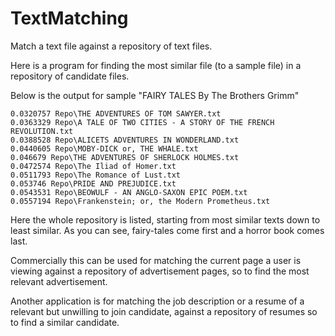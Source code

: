 # TextMatching
Match a text file against a repository of text files.

Here is a program for finding the most similar file (to a sample file) in a repository of candidate files. 

Below is the output for sample "FAIRY TALES By The Brothers Grimm"
```
0.0320757 Repo\THE ADVENTURES OF TOM SAWYER.txt
0.0363329 Repo\A TALE OF TWO CITIES - A STORY OF THE FRENCH REVOLUTION.txt
0.0388528 Repo\ALICEТS ADVENTURES IN WONDERLAND.txt
0.0440605 Repo\MOBY-DICK or, THE WHALE.txt
0.046679 Repo\THE ADVENTURES OF SHERLOCK HOLMES.txt
0.0472574 Repo\The Iliad of Homer.txt
0.0511793 Repo\The Romance of Lust.txt
0.053746 Repo\PRIDE AND PREJUDICE.txt
0.0543531 Repo\BEOWULF - AN ANGLO-SAXON EPIC POEM.txt
0.0557194 Repo\Frankenstein; or, the Modern Prometheus.txt
```

Here the whole repository is listed, starting from most similar texts down to least similar. As you can see, fairy-tales come first and a horror book comes last.

Commercially this can be used for matching the current page a user is viewing against a repository of advertisement pages, so to find the most relevant advertisement.

Another application is for matching the job description or a resume of a relevant but unwilling to join candidate, against a repository of resumes so to find a similar candidate.
